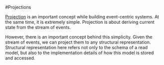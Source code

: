 #Projections

[Projection](https://msdn.microsoft.com/en-us/library/dn589792.aspx) is an important concept while building event-centric systems. At the same time, it is extremely simple. Projection is about deriving current state from the stream of events.

However, there is an important concept behind this simplicity. Given the stream of events, we can project them to any structural representation. Structural representation here refers not only to the schema of a read model, but also to the implementation details of how this model is stored and accessed.



